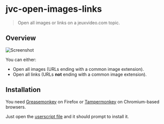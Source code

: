 jvc-open-images-links
=====================

> Open all images or links on a jeuxvideo.com topic.

Overview
--------

![Screenshot](http://image.noelshack.com/fichiers/2015/24/1433790031-jvc-open-images-links.png)

You can either:

* Open all images (URLs ending with a common image extension).
* Open all links (URLs **not** ending with a common image extension).

Installation
------------

You need [Greasemonkey] on Firefox or [Tampermonkey] on Chromium-based
browsers.

[Greasemonkey]: https://addons.mozilla.org/en-us/firefox/addon/greasemonkey/
[Tampermonkey]: https://chrome.google.com/webstore/detail/tampermonkey/dhdgffkkebhmkfjojejmpbldmpobfkfo

Just open the [userscript file] and it should prompt to install it.

[userscript file]: https://github.com/enmaho/jvc-open-images-links/raw/master/jvc-open-images.user.js
